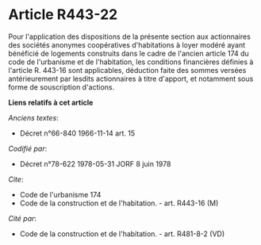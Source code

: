 # Article R443-22

Pour l'application des dispositions de la présente section aux actionnaires des sociétés anonymes coopératives d'habitations
à loyer modéré ayant bénéficié de logements construits dans le cadre de l'ancien article 174 du code de l'urbanisme et de
l'habitation, les conditions financières définies à l'article R. 443-16 sont applicables, déduction faite des sommes versées
antérieurement par lesdits actionnaires à titre d'apport, et notamment sous forme de souscription d'actions.

**Liens relatifs à cet article**

_Anciens textes_:

  - Décret n°66-840 1966-11-14 art. 15

_Codifié par_:

  - Décret n°78-622 1978-05-31 JORF 8 juin 1978

_Cite_:

  - Code de l'urbanisme 174
  - Code de la construction et de l'habitation. - art. R443-16 (M)

_Cité par_:

  - Code de la construction et de l'habitation. - art. R481-8-2 (VD)

